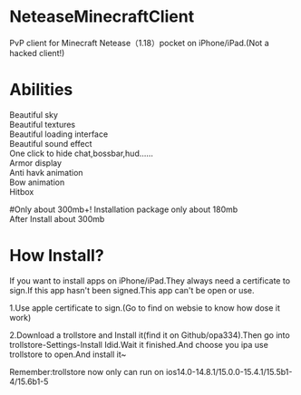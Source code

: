 # NeteaseMinecraftClient
PvP client for Minecraft Netease（1.18）pocket on iPhone/iPad.(Not a hacked client!)

# Abilities
Beautiful sky  
Beautiful textures  
Beautiful loading interface  
Beautiful sound effect  
One click to hide chat,bossbar,hud……  
Armor display  
Anti havk animation  
Bow animation  
Hitbox  

#Only about 300mb+!
Installation package only about 180mb  
After Install about 300mb  

# How Install?
If you want to install apps on iPhone/iPad.They always need a certificate to sign.If this app hasn't been signed.This app can't be open or use.  

1.Use apple certificate to sign.(Go to find on websie to know how dose it work)  

2.Download a trollstore and Install it(find it on Github/opa334).Then go into trollstore-Settings-Install Idid.Wait it finished.And choose you ipa use trollstore to open.And install it~  

Remember:trollstore now only can run on ios14.0-14.8.1/15.0.0-15.4.1/15.5b1-4/15.6b1-5
